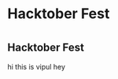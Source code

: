 <html>
  <head>
  </head>
  <body>
    <h1> Hacktober Fest <h1>
      <h2> Hacktober Fest </h2>
  </body>
</html>
hi this is vipul
hey
